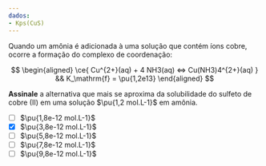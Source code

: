 ```yaml
---
dados:
- Kps(CuS)
---
```


Quando um amônia é adicionada à uma solução que contém íons cobre, ocorre a formação do complexo de coordenação:

$$
\begin{aligned}
    \ce{ Cu^{2+}(aq) + 4 NH3(aq) <=> Cu(NH3)4^{2+}(aq) } && K_\mathrm{f} = \pu{1,2e13}
\end{aligned}
$$

**Assinale** a alternativa que mais se aproxima da solubilidade do sulfeto de cobre (II) em uma solução $\pu{1,2 mol.L-1}$ em amônia.

- [ ] $\pu{1,8e-12 mol.L-1}$
- [x] $\pu{3,8e-12 mol.L-1}$
- [ ] $\pu{5,8e-12 mol.L-1}$
- [ ] $\pu{7,8e-12 mol.L-1}$
- [ ] $\pu{9,8e-12 mol.L-1}$

